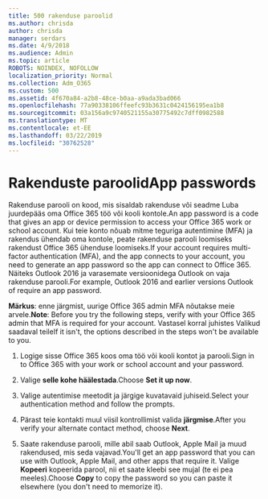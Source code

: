 ```yaml
---
title: 500 rakenduse paroolid
ms.author: chrisda
author: chrisda
manager: serdars
ms.date: 4/9/2018
ms.audience: Admin
ms.topic: article
ROBOTS: NOINDEX, NOFOLLOW
localization_priority: Normal
ms.collection: Adm_O365
ms.custom: 500
ms.assetid: 4f670a84-a2b8-48ce-b0aa-a9ada3bad066
ms.openlocfilehash: 77a90338106ffeefc93b3631c0424156195ea1b8
ms.sourcegitcommit: 03a156a9c9740521155a30775492c7dff0982588
ms.translationtype: MT
ms.contentlocale: et-EE
ms.lasthandoff: 03/22/2019
ms.locfileid: "30762528"
---
```

# <a name="app-passwords"></a><span data-ttu-id="99eba-102">Rakenduste paroolid</span><span class="sxs-lookup"><span data-stu-id="99eba-102">App passwords</span></span>

<span data-ttu-id="99eba-103">Rakenduse parooli on kood, mis sisaldab rakenduse või seadme Luba juurdepääs oma Office 365 töö või kooli kontole.</span><span class="sxs-lookup"><span data-stu-id="99eba-103">An app password is a code that gives an app or device permission to access your Office 365 work or school account.</span></span> <span data-ttu-id="99eba-104">Kui teie konto nõuab mitme teguriga autentimine (MFA) ja rakendus ühendab oma kontole, peate rakenduse parooli loomiseks rakendust Office 365 ühenduse loomiseks.</span><span class="sxs-lookup"><span data-stu-id="99eba-104">If your account requires multi-factor authentication (MFA), and the app connects to your account, you need to generate an app password so the app can connect to Office 365.</span></span> <span data-ttu-id="99eba-105">Näiteks Outlook 2016 ja varasemate versioonidega Outlook on vaja rakenduse parooli.</span><span class="sxs-lookup"><span data-stu-id="99eba-105">For example, Outlook 2016 and earlier versions Outlook of require an app password.</span></span>
  
 <span data-ttu-id="99eba-106">**Märkus**: enne järgmist, uurige Office 365 admin MFA nõutakse meie arvele.</span><span class="sxs-lookup"><span data-stu-id="99eba-106">**Note**: Before you try the following steps, verify with your Office 365 admin that MFA is required for your account.</span></span> <span data-ttu-id="99eba-107">Vastasel korral juhistes Valikud saadaval teile</span><span class="sxs-lookup"><span data-stu-id="99eba-107">If it isn't, the options described in the steps won't be available to you.</span></span>
  
1. <span data-ttu-id="99eba-108">Logige sisse Office 365 koos oma töö või kooli kontot ja parooli.</span><span class="sxs-lookup"><span data-stu-id="99eba-108">Sign in to Office 365 with your work or school account and your password.</span></span>
    
2. <span data-ttu-id="99eba-109">Valige **selle kohe häälestada**.</span><span class="sxs-lookup"><span data-stu-id="99eba-109">Choose **Set it up now**.</span></span>
    
3. <span data-ttu-id="99eba-110">Valige autentimise meetodit ja järgige kuvatavaid juhiseid.</span><span class="sxs-lookup"><span data-stu-id="99eba-110">Select your authentication method and follow the prompts.</span></span>
    
4. <span data-ttu-id="99eba-111">Pärast teie kontakti muul viisil kontrollimist valida **järgmise**.</span><span class="sxs-lookup"><span data-stu-id="99eba-111">After you verify your alternate contact method, choose **Next**.</span></span>
    
5. <span data-ttu-id="99eba-112">Saate rakenduse parooli, mille abil saab Outlook, Apple Mail ja muud rakendused, mis seda vajavad.</span><span class="sxs-lookup"><span data-stu-id="99eba-112">You'll get an app password that you can use with Outlook, Apple Mail, and other apps that require it.</span></span> <span data-ttu-id="99eba-113">Valige **Kopeeri** kopeerida parool, nii et saate kleebi see mujal (te ei pea meeles).</span><span class="sxs-lookup"><span data-stu-id="99eba-113">Choose **Copy** to copy the password so you can paste it elsewhere (you don't need to memorize it).</span></span> 
    

